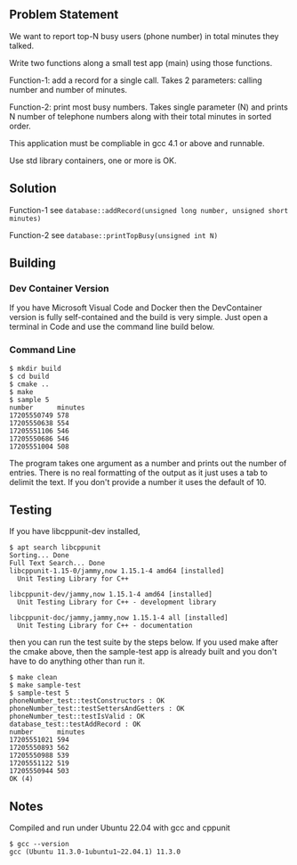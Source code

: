 ## Problem Statement
We want to report top-N busy users (phone number) in total minutes they talked.
 
Write two functions along a small test app (main) using those functions.

Function-1: add a record for a single call. Takes 2 parameters: calling number and number of minutes.

Function-2: print most busy numbers. Takes single parameter (N) and prints N number of telephone numbers along with their total minutes in sorted order.
 
This application must be compliable in gcc 4.1 or above and runnable.

Use std library containers, one or more is OK.
## Solution
Function-1 see `database::addRecord(unsigned long number, unsigned short minutes)`

Function-2 see `database::printTopBusy(unsigned int N)`
## Building
### Dev Container Version
If you have Microsoft Visual Code and Docker then the DevContainer version is fully self-contained and the build is very simple. Just open a terminal in Code and use the command line build below.
### Command Line
```
$ mkdir build
$ cd build
$ cmake ..
$ make
$ sample 5
number		minutes
17205550749	578
17205550638	554
17205551106	546
17205550686	546
17205551004	508
```
The program takes one argument as a number and prints out the number of entries. There is no real formatting of the output as it just uses a tab to delimit the text. If you don't provide a number it uses the default of 10.

## Testing
If you have libcppunit-dev installed,
```
$ apt search libcppunit
Sorting... Done
Full Text Search... Done
libcppunit-1.15-0/jammy,now 1.15.1-4 amd64 [installed]
  Unit Testing Library for C++

libcppunit-dev/jammy,now 1.15.1-4 amd64 [installed]
  Unit Testing Library for C++ - development library

libcppunit-doc/jammy,jammy,now 1.15.1-4 all [installed]
  Unit Testing Library for C++ - documentation
```
then you can run the test suite by the steps below. If you used make after the cmake above, then the sample-test app is already built and you don't have to do anything other than run it.
```
$ make clean
$ make sample-test
$ sample-test 5
phoneNumber_test::testConstructors : OK
phoneNumber_test::testSettersAndGetters : OK
phoneNumber_test::testIsValid : OK
database_test::testAddRecord : OK
number		minutes
17205551021	594
17205550893	562
17205550988	539
17205551122	519
17205550944	503
OK (4)
```
## Notes
Compiled and run under Ubuntu 22.04 with gcc and cppunit
```
$ gcc --version
gcc (Ubuntu 11.3.0-1ubuntu1~22.04.1) 11.3.0
```

